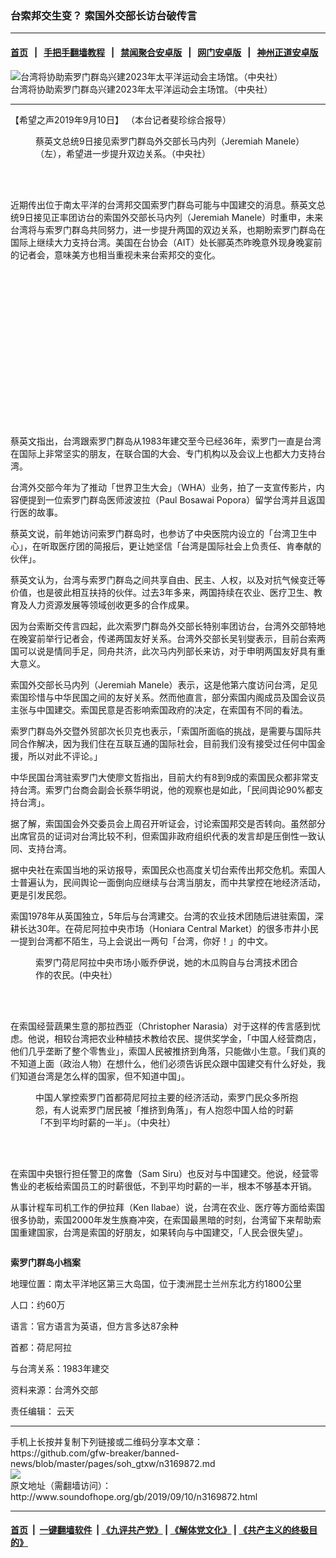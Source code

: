### 台索邦交生变？ 索国外交部长访台破传言
------------------------

#### [首页](https://github.com/gfw-breaker/banned-news/blob/master/README.md) &nbsp;&nbsp;|&nbsp;&nbsp; [手把手翻墙教程](https://github.com/gfw-breaker/guides/wiki) &nbsp;&nbsp;|&nbsp;&nbsp; [禁闻聚合安卓版](https://github.com/gfw-breaker/bn-android) &nbsp;&nbsp;|&nbsp;&nbsp; [网门安卓版](https://github.com/oGate2/oGate) &nbsp;&nbsp;|&nbsp;&nbsp; [神州正道安卓版](https://github.com/SzzdOgate/update) 



<div class="zhidingtu">
 <div class="ar-wrap-3x2">
  <img alt="台湾将协助索罗门群岛兴建2023年太平洋运动会主场馆。（中央社）" class="ar-wrap-inside-fill" src="http://img.soundofhope.org/2019/09/screenshot2019-09-10at11.40.04am-600x383.png"/>
 </div>
 <div class="caption">
  台湾将协助索罗门群岛兴建2023年太平洋运动会主场馆。（中央社）
 </div>
</div>
<hr/>
<div class="content">
 <p class="content-info-datetype">
  <span class="content-info-date">
   【希望之声2019年9月10日】
  </span>
  <span class="content-info-type">
   （本台记者斐珍综合报导）
  </span>
 </p>
 <figure class="wp-caption aligncenter img-width-m" id="attachment_3169914">
  <img alt="" class="wp-image-3169914 size-medium" src="http://img.soundofhope.org/2019/09/screenshot2019-09-10at2.20.15pm-600x441.png" srcset="http://img.soundofhope.org/2019/09/screenshot2019-09-10at2.20.15pm-600x441.png 600w, http://img.soundofhope.org/2019/09/screenshot2019-09-10at2.20.15pm-180x132.png 180w, http://img.soundofhope.org/2019/09/screenshot2019-09-10at2.20.15pm-366x269.png 366w, http://img.soundofhope.org/2019/09/screenshot2019-09-10at2.20.15pm.png 750w">
   <br/><figcaption class="wp-caption-text">
    蔡英文总统9日接见索罗门群岛外交部长马内列（Jeremiah Manele）（左），希望进一步提升双边关系。（中央社）
   </figcaption><br/>
  </img>
 </figure><br/>
 <p>
  近期传出位于南太平洋的台湾邦交国索罗门群岛可能与中国建交的消息。蔡英文总统9日接见正率团访台的索国外交部长马内列（Jeremiah Manele）时重申，未来台湾将与索罗门群岛共同努力，进一步提升两国的双边关系，也期盼索罗门群岛在国际上继续大力支持台湾。美国在台协会（AIT）处长郦英杰昨晚意外现身晚宴前的记者会，意味美方也相当重视未来台索邦交的变化。
 </p>
 <div class="widget ad-300x250 ad-ecf">
  <!-- ZW30 Post Embed 300x250 1 -->
  <ins class="adsbygoogle" data-ad-client="ca-pub-1519518652909441" data-ad-slot="9768754376" style="display:inline-block;width:300px;height:250px">
  </ins>
 </div>
 <p>
  蔡英文指出，台湾跟索罗门群岛从1983年建交至今已经36年，索罗门一直是台湾在国际上非常坚实的朋友，在联合国的大会、专门机构以及会议上也都大力支持台湾。
 </p>
 <p>
  台湾外交部今年为了推动「世界卫生大会」（WHA）业务，拍了一支宣传影片，内容便提到一位索罗门群岛医师波波拉（Paul Bosawai Popora）留学台湾并且返国行医的故事。
 </p>
 <p>
  蔡英文说，前年她访问索罗门群岛时，也参访了中央医院内设立的「台湾卫生中心」，在听取医疗团的简报后，更让她坚信「台湾是国际社会上负责任、肯奉献的伙伴」。
 </p>
 <p>
  蔡英文认为，台湾与索罗门群岛之间共享自由、民主、人权，以及对抗气候变迁等价值，也是彼此相互扶持的伙伴。过去3年多来，两国持续在农业、医疗卫生、教育及人力资源发展等领域创收更多的合作成果。
 </p>
 <p>
  因为台索断交传言四起，此次索罗门群岛外交部长特别率团访台，台湾外交部特地在晚宴前举行记者会，传递两国友好关系。台湾外交部长吴钊燮表示，目前台索两国可以说是情同手足，同舟共济，此次马内列部长来访，对于申明两国友好具有重大意义。
 </p>
 <p>
  索国外交部长马内列（Jeremiah Manele）表示，这是他第六度访问台湾，足见索国珍惜与中华民国之间的友好关系。然而他直言，部分索国内阁成员及国会议员主张与中国建交。索国民意是否影响索国政府的决定，在索国有不同的看法。
 </p>
 <p>
  索罗门群岛外交暨外贸部次长贝克也表示，「索国所面临的挑战，是需要与国际共同合作解决，因为我们住在互联互通的国际社会，目前我们没有接受过任何中国金援，所以对此不评论。」
 </p>
 <p>
  中华民国台湾驻索罗门大使廖文哲指出，目前大约有8到9成的索国民众都非常支持台湾。索罗门台商会副会长蔡华明说，他的观察也是如此，「民间舆论90%都支持台湾」。
 </p>
 <div>
 </div>
 <p>
  据了解，索国国会外交委员会上周召开听证会，讨论索国邦交是否转向。虽然部分出席官员的证词对台湾比较不利，但索国非政府组织代表的发言却是压倒性一致认同、支持台湾。
 </p>
 <p>
  据中央社在索国当地的采访报导，索国民众也高度关切台索传出邦交危机。索国人士普遍认为，民间舆论一面倒向应继续与台湾当朋友，而中共掌控在地经济活动，更是引发民怨。
 </p>
 <p>
  索国1978年从英国独立，5年后与台湾建交。台湾的农业技术团随后进驻索国，深耕长达30年。在荷尼阿拉中央市场（Honiara Central Market）的很多市井小民一提到台湾都不陌生，马上会说出一两句「台湾，你好！」的中文。
 </p>
 <figure class="wp-caption aligncenter img-width-m" id="attachment_3169920">
  <img alt="" class="size-medium wp-image-3169920" src="http://img.soundofhope.org/2019/09/screenshot2019-09-10at11.43.53am-600x331.png" srcset="http://img.soundofhope.org/2019/09/screenshot2019-09-10at11.43.53am-600x331.png 600w, http://img.soundofhope.org/2019/09/screenshot2019-09-10at11.43.53am-768x424.png 768w, http://img.soundofhope.org/2019/09/screenshot2019-09-10at11.43.53am-180x99.png 180w, http://img.soundofhope.org/2019/09/screenshot2019-09-10at11.43.53am-366x202.png 366w, http://img.soundofhope.org/2019/09/screenshot2019-09-10at11.43.53am.png 865w">
   <br/><figcaption class="wp-caption-text">
    索罗门荷尼阿拉中央市场小贩乔伊说，她的木瓜购自与台湾技术团合作的农民。(中央社）
   </figcaption><br/>
  </img>
 </figure><br/>
 <p>
  在索国经营蔬果生意的那拉西亚（Christopher Narasia）对于这样的传言感到忧虑。他说，相较台湾把农业种植技术教给农民、提供奖学金，「中国人经营商店，他们几乎垄断了整个零售业」，索国人民被推挤到角落，只能做小生意。「我们真的不知道上面（政治人物）在想什么，他们必须告诉民众跟中国建交有什么好处，我们知道台湾是怎么样的国家，但不知道中国」。
 </p>
 <figure class="wp-caption aligncenter img-width-m" id="attachment_3169956">
  <img alt="" class="size-medium wp-image-3169956" src="http://img.soundofhope.org/2019/09/screenshot2019-09-10at2.31.38pm-600x400.png" srcset="http://img.soundofhope.org/2019/09/screenshot2019-09-10at2.31.38pm-600x400.png 600w, http://img.soundofhope.org/2019/09/screenshot2019-09-10at2.31.38pm-180x120.png 180w, http://img.soundofhope.org/2019/09/screenshot2019-09-10at2.31.38pm-366x244.png 366w, http://img.soundofhope.org/2019/09/screenshot2019-09-10at2.31.38pm.png 684w">
   <br/><figcaption class="wp-caption-text">
    中国人掌控索罗门首都荷尼阿拉主要的经济活动，索罗门民众多所抱怨，有人说索罗门居民被「推挤到角落」，有人抱怨中国人给的时薪「不到平均时薪的一半」。（中央社）
   </figcaption><br/>
  </img>
 </figure><br/>
 <p>
  在索国中央银行担任警卫的席鲁（Sam Siru）也反对与中国建交。他说，经营零售业的老板给索国员工的时薪很低，不到平均时薪的一半，根本不够基本开销。
 </p>
 <p>
  从事计程车司机工作的伊拉拜（Ken Ilabae）说，台湾在农业、医疗等方面给索国很多协助，索国2000年发生族裔冲突，在索国最黑暗的时刻，台湾留下来帮助索国重建国家，台湾是索国的好朋友，如果转向与中国建交，「人民会很失望」。
 </p>
 <p>
  <img alt="" class="alignnone size-medium wp-image-3169929" src="http://img.soundofhope.org/2019/09/screenshot2019-09-10at11.59.21am-600x435.png" srcset="http://img.soundofhope.org/2019/09/screenshot2019-09-10at11.59.21am-600x435.png 600w, http://img.soundofhope.org/2019/09/screenshot2019-09-10at11.59.21am-768x556.png 768w, http://img.soundofhope.org/2019/09/screenshot2019-09-10at11.59.21am-180x130.png 180w, http://img.soundofhope.org/2019/09/screenshot2019-09-10at11.59.21am-366x265.png 366w, http://img.soundofhope.org/2019/09/screenshot2019-09-10at11.59.21am.png 867w"/>
 </p>
 <p>
  <strong>
   索罗门群岛小档案
  </strong>
 </p>
 <p>
  地理位置：南太平洋地区第三大岛国，位于澳洲昆士兰州东北方约1800公里
 </p>
 <p>
  人口：约60万
 </p>
 <p>
  语言：官方语言为英语，但方言多达87余种
 </p>
 <p>
  首都：荷尼阿拉
 </p>
 <p>
  与台湾关系：1983年建交
 </p>
 <p>
  资料来源：台湾外交部
 </p>
 <div class="content-info-btm">
  <p class="content-info-zerenbianji">
   <span class="content-info-title">
    责任编辑：
   </span>
   <span class="content-info-content">
    云天
   </span>
  </p>
 </div>
</div>

<hr/>
手机上长按并复制下列链接或二维码分享本文章：<br/>
https://github.com/gfw-breaker/banned-news/blob/master/pages/soh_gtxw/n3169872.md <br/>
<a href='https://github.com/gfw-breaker/banned-news/blob/master/pages/soh_gtxw/n3169872.md'><img src='https://github.com/gfw-breaker/banned-news/blob/master/pages/soh_gtxw/n3169872.md.png'/></a> <br/>
原文地址（需翻墙访问）：http://www.soundofhope.org/gb/2019/09/10/n3169872.html


------------------------
#### [首页](https://github.com/gfw-breaker/banned-news/blob/master/README.md) &nbsp;|&nbsp; [一键翻墙软件](https://github.com/gfw-breaker/nogfw/blob/master/README.md) &nbsp;| [《九评共产党》](https://github.com/gfw-breaker/9ping.md/blob/master/README.md#九评之一评共产党是什么) | [《解体党文化》](https://github.com/gfw-breaker/jtdwh.md/blob/master/README.md) | [《共产主义的终极目的》](https://github.com/gfw-breaker/gczydzjmd.md/blob/master/README.md)


<img src='http://gfw-breaker.win/banned-news/pages/soh_gtxw/n3169872.md' width='0px' height='0px'/>